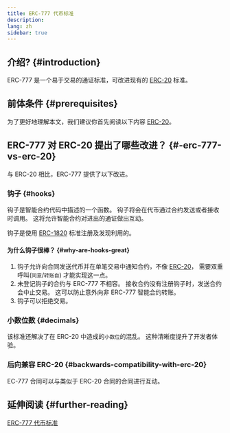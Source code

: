 ```yaml
---
title: ERC-777 代币标准
description:
lang: zh
sidebar: true
---
```


## 介绍? {#introduction}

ERC-777 是一个易于交易的通证标准，可改进现有的 [ERC-20](/developers/docs/standards/tokens/erc-20/) 标准。

## 前体条件 {#prerequisites}

为了更好地理解本文，我们建议你首先阅读以下内容 [ERC-20](/developers/docs/standards/tokens/erc-20/)。

## ERC-777 对 ERC-20 提出了哪些改进？ {#-erc-777-vs-erc-20}

与 ERC-20 相比，ERC-777 提供了以下改进。

### 钩子 {#hooks}

钩子是智能合约代码中描述的一个函数。 钩子将会在代币通过合约发送或者接收时调用。 这将允许智能合约对进出的通证做出互动。

钩子是使用 [ERC-1820](https://eips.ethereum.org/EIPS/eip-1820) 标准注册及发现利用的。

#### 为什么钩子很棒？ {#why-are-hooks-great}

1. 钩子允许向合同发送代币并在单笔交易中通知合约，不像 [ERC-20](https://eips.ethereum.org/EIPS/eip-20)， 需要双重呼叫(`同意`/`转账自`) 才能实现这一点。
2. 未登记钩子的合约与 ERC-777 不相容。 接收合约没有注册钩子时，发送合约会中止交易。 这可以防止意外向非 ERC-777 智能合约转账。
3. 钩子可以拒绝交易。

### 小数位数 {#decimals}

该标准还解决了在 ERC-20 中造成的`小数位`的混乱。 这种清晰度提升了开发者体验。

### 后向兼容 ERC-20 {#backwards-compatibility-with-erc-20}

EC-777 合同可以与类似于 ERC-20 合同的合同进行互动。

## 延伸阅读 {#further-reading}

[ERC-777 代币标准](https://eips.ethereum.org/EIPS/eip-777)

